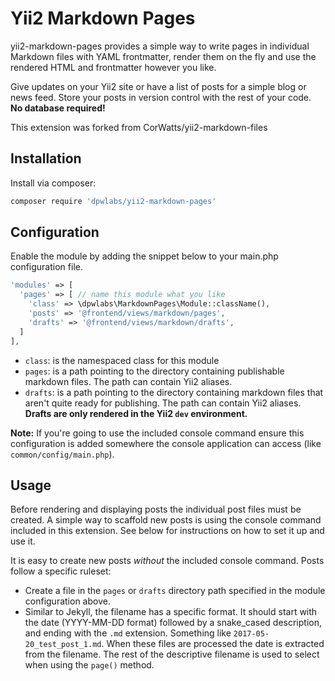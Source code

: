 # Yii2 Markdown Pages

yii2-markdown-pages provides a simple way to write pages in individual Markdown files with YAML frontmatter, render them on the fly and use the rendered HTML and frontmatter however you like.

Give updates on your Yii2 site or have a list of posts for a simple blog or news feed. Store your posts in version control with the rest of your code. **No database required!**

This extension was forked from CorWatts/yii2-markdown-files

## Installation
Install via composer:  
```bash
composer require 'dpwlabs/yii2-markdown-pages'
```

## Configuration
Enable the module by adding the snippet below to your main.php configuration file. 

```php
'modules' => [
  'pages' => [ // name this module what you like
    'class' => \dpwlabs\MarkdownPages\Module::className(),
    'posts' => '@frontend/views/markdown/pages',
    'drafts' => '@frontend/views/markdown/drafts',
  ]
],
```
- `class`: is the namespaced class for this module  
- `pages`: is a path pointing to the directory containing publishable markdown files. The path can contain Yii2 aliases.  
- `drafts`: is a path pointing to the directory containing markdown files that aren't quite ready for publishing. The path can contain Yii2 aliases. **Drafts are only rendered in the Yii2 `dev` environment.**

**Note:** If you're going to use the included console command ensure this configuration is added somewhere the console application can access (like `common/config/main.php`).

## Usage
Before rendering and displaying posts the individual post files must be created. A simple way to scaffold new posts is using the console command included in this extension. See below for instructions on how to set it up and use it.

It is easy to create new posts _without_ the included console command. Posts follow a specific ruleset:  

- Create a file in the `pages` or `drafts` directory path specified in the module configuration above.  
-  Similar to Jekyll, the filename has a specific format. It should start with the date (YYYY-MM-DD format) followed by a snake_cased description, and ending with the `.md` extension. Something like `2017-05-20_test_post_1.md`. When these files are processed the date is extracted from the filename. The rest of the descriptive filename is used to select when using the `page()` method.
